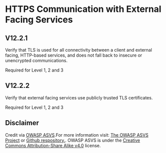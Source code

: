 # HTTPS Communication with External Facing Services
## V12.2.1
Verify that TLS is used for all connectivity between a client and external facing, HTTP-based services, and does not fall back to insecure or unencrypted communications.
Required for Level 1, 2 and 3
## V12.2.2
Verify that external facing services use publicly trusted TLS certificates.
Required for Level 1, 2 and 3
## Disclaimer
Credit via [OWASP ASVS](https://owasp.org/www-project-application-security-verification-standard/).For more information visit: [The OWASP ASVS Project](https://owasp.org/www-project-application-security-verification-standard/) or [Github respository.](https://github.com/OWASP/ASVS). OWASP ASVS is under the [Creative Commons Attribution-Share Alike v4.0](https://github.com/OWASP/ASVS/blob/v5.0.0/LICENSE.md) license.
